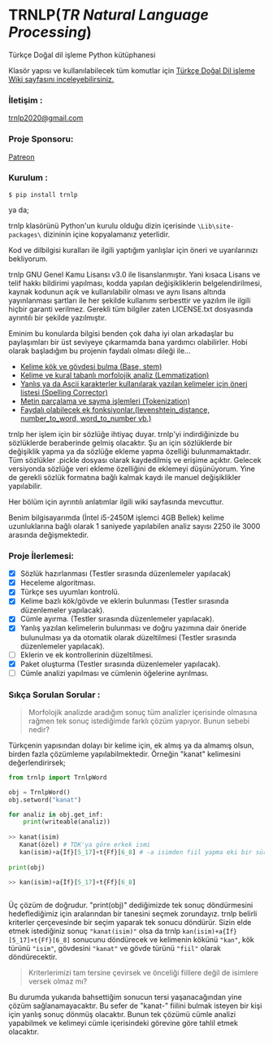 # TRNLP(***TR Natural Language Processing***)
Türkçe Doğal dil işleme Python kütüphanesi

Klasör yapısı ve kullanılabilecek tüm komutlar için [Türkçe Doğal Dil işleme Wiki sayfasını inceleyebilirsiniz.](https://github.com/brolin59/PHYTON-TURKCE-DOGAL-DIL-ISLEME---TURKISH-NLP/wiki)

### İletişim :
trnlp2020@gmail.com

### Proje Sponsoru:
[Patreon](https://www.patreon.com/trnlp)

### Kurulum :

```$ pip install trnlp```

ya da;

trnlp klasörünü Python'un kurulu olduğu dizin içerisinde `\Lib\site-packages\` dizininin içine kopyalamanız yeterlidir.

Kod ve dilbilgisi kuralları ile ilgili yaptığım yanlışlar için öneri ve uyarılarınızı bekliyorum.

trnlp GNU Genel Kamu Lisansı v3.0 ile lisanslanmıştır. Yani kısaca Lisans ve telif hakkı bildirimi yapılması, kodda yapılan değişikliklerin belgelendirilmesi, kaynak kodunun açık ve kullanılabilir olması ve aynı lisans altında yayınlanması şartları ile her şekilde kullanımı serbesttir ve yazılım ile ilgili hiçbir garanti verilmez. Gerekli tüm bilgiler zaten LICENSE.txt dosyasında ayrıntılı bir şekilde yazılmıştır.

Eminim bu konularda bilgisi benden çok daha iyi olan arkadaşlar bu paylaşımları bir üst seviyeye çıkarmamda bana yardımcı olabilirler. 
Hobi olarak başladığım bu projenin faydalı olması dileği ile...

* [Kelime kök ve gövdesi bulma (Base, stem)](https://github.com/brolin59/PYTHON-TURKCE-DOGAL-DIL-ISLEME-TURKISH-NLP/wiki/2.-Morfolojik-Analiz)
* [Kelime ve kural tabanlı morfolojik analiz (Lemmatization)](https://github.com/brolin59/PYTHON-TURKCE-DOGAL-DIL-ISLEME-TURKISH-NLP/wiki/2.-Morfolojik-Analiz)
* [Yanlış ya da Ascii karakterler kullanılarak yazılan kelimeler için öneri listesi (Spelling Corrector)](https://github.com/brolin59/PYTHON-TURKCE-DOGAL-DIL-ISLEME-TURKISH-NLP/wiki/5.-Kelime-Kontrol%C3%BC)
* [Metin parçalama ve sayma işlemleri (Tokenization)](https://github.com/brolin59/PYTHON-TURKCE-DOGAL-DIL-ISLEME-TURKISH-NLP/wiki/3.-Par%C3%A7alama-(Tokenization))
* [Faydalı olabilecek ek fonksiyonlar.(levenshtein_distance, number_to_word, word_to_number vb.)](https://github.com/brolin59/PYTHON-TURKCE-DOGAL-DIL-ISLEME-TURKISH-NLP/wiki/4.-Ek-Fonksiyonlar)


trnlp her işlem için bir sözlüğe ihtiyaç duyar. trnlp'yi indirdiğinizde bu sözlüklerde beraberinde gelmiş olacaktır. Şu an için sözlüklerde bir değişiklik yapma ya da sözlüğe ekleme yapma özelliği bulunmamaktadır. Tüm sözlükler .pickle dosyası olarak kaydedilmiş ve erişime açıktır. Gelecek versiyonda sözlüğe veri ekleme özelliğini de eklemeyi düşünüyorum. Yine de gerekli sözlük formatına bağlı kalmak kaydı ile manuel değişiklikler yapılabilir.

Her bölüm için ayrıntılı anlatımlar ilgili wiki sayfasında mevcuttur.

Benim bilgisayarımda (İntel i5-2450M işlemci 4GB Bellek) kelime uzunluklarına bağlı olarak 1 saniyede yapılabilen analiz sayısı 2250 ile 3000 arasında değişmektedir.

### Proje İlerlemesi:
  
- [x] Sözlük hazırlanması (Testler sırasında düzenlemeler yapılacak)
- [x] Heceleme algoritması.
- [x] Türkçe ses uyumları kontrolü.
- [x] Kelime bazlı kök/gövde ve eklerin bulunması (Testler sırasında düzenlemeler yapılacak).
- [x] Cümle ayırma. (Testler sırasında düzenlemeler yapılacak).
- [x] Yanlış yazılan kelimelerin bulunması ve doğru yazımına dair öneride bulunulması ya da otomatik olarak düzeltilmesi (Testler sırasında düzenlemeler yapılacak).
- [ ] Eklerin ve ek kontrollerinin düzeltilmesi.
- [x] Paket oluşturma (Testler sırasında düzenlemeler yapılacak).
- [ ] Cümle analizi yapılması ve cümlenin öğelerine ayrılması.

### Sıkça Sorulan Sorular :

> Morfolojik analizde aradığım sonuç tüm analizler içerisinde olmasına rağmen tek sonuç istediğimde farklı çözüm yapıyor. Bunun sebebi nedir?

Türkçenin yapısından dolayı bir kelime için, ek almış ya da almamış olsun, birden fazla çözümleme yapılabilmektedir. Örneğin "kanat" kelimesini değerlendirirsek;

```python
from trnlp import TrnlpWord

obj = TrnlpWord()
obj.setword("kanat")

for analiz in obj.get_inf:
    print(writeable(analiz))
        
>> kanat(isim)
   Kanat(özel) # TDK'ya göre erkek ismi
   kan(isim)+a{İf}[5_17]+t{Ff}[6_8] # -a isimden fiil yapma eki bir süreliğine eklerden çıkarıldı. Şu anda analiz sonucu "kana(fiil)+t{Ff}[6_8]" şeklinde dönecektir.
   
print(obj)

>> kan(isim)+a{İf}[5_17]+t{Ff}[6_8]
   
```

Üç çözüm de doğrudur. "print(obj)" dediğimizde tek sonuç döndürmesini hedeflediğimiz için aralarından bir tanesini seçmek zorundayız. trnlp belirli kriterler çerçevesinde bir seçim yaparak tek sonucu döndürür. Sizin elde etmek istediğiniz sonuç `"kanat(isim)"` olsa da trnlp `kan(isim)+a{İf}[5_17]+t{Ff}[6_8]` sonucunu döndürecek ve kelimenin kökünü `"kan"`, kök türünü `"isim"`, gövdesini `"kanat"` ve gövde türünü `"fiil"` olarak döndürecektir. 

> Kriterlerimizi tam tersine çevirsek ve önceliği fiillere değil de isimlere versek olmaz mı?

Bu durumda yukarıda bahsettiğim sonucun tersi yaşanacağından yine çözüm sağlanamayacaktır. Bu sefer de "kanat-" fiilini bulmak isteyen bir kişi için yanlış sonuç dönmüş olacaktır. Bunun tek çözümü cümle analizi yapabilmek ve kelimeyi cümle içerisindeki görevine göre tahlil etmek olacaktır.
